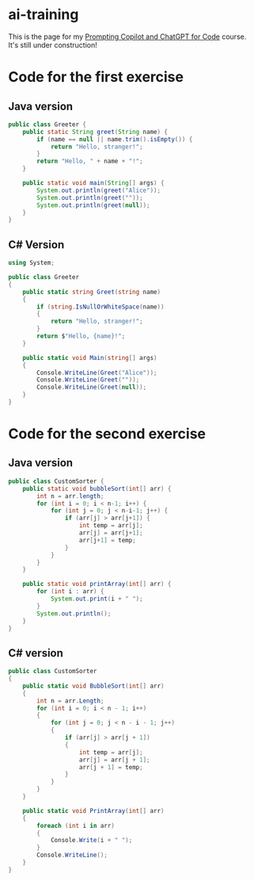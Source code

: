 # ai-training

This is the page for my [Prompting Copilot and ChatGPT for Code](https://learning.oreilly.com/live-events/prompting-copilot-and-chatgpt-for-code/0642572004454/0642572004453/) course. It's still under construction!


# Code for the first exercise

## Java version
```Java
public class Greeter {
    public static String greet(String name) {
        if (name == null || name.trim().isEmpty()) {
            return "Hello, stranger!";
        }
        return "Hello, " + name + "!";
    }

    public static void main(String[] args) {
        System.out.println(greet("Alice"));
        System.out.println(greet(""));
        System.out.println(greet(null));
    }
}
```

## C# Version
```csharp
using System;

public class Greeter
{
    public static string Greet(string name)
    {
        if (string.IsNullOrWhiteSpace(name))
        {
            return "Hello, stranger!";
        }
        return $"Hello, {name}!";
    }

    public static void Main(string[] args)
    {
        Console.WriteLine(Greet("Alice"));
        Console.WriteLine(Greet(""));
        Console.WriteLine(Greet(null));
    }
}
```

# Code for the second exercise

## Java version
```Java
public class CustomSorter {
    public static void bubbleSort(int[] arr) {
        int n = arr.length;
        for (int i = 0; i < n-1; i++) {
            for (int j = 0; j < n-i-1; j++) {
                if (arr[j] > arr[j+1]) {
                    int temp = arr[j];
                    arr[j] = arr[j+1];
                    arr[j+1] = temp;
                }
            }
        }
    }

    public static void printArray(int[] arr) {
        for (int i : arr) {
            System.out.print(i + " ");
        }
        System.out.println();
    }
}
```

## C# version

```csharp
public class CustomSorter
{
    public static void BubbleSort(int[] arr)
    {
        int n = arr.Length;
        for (int i = 0; i < n - 1; i++)
        {
            for (int j = 0; j < n - i - 1; j++)
            {
                if (arr[j] > arr[j + 1])
                {
                    int temp = arr[j];
                    arr[j] = arr[j + 1];
                    arr[j + 1] = temp;
                }
            }
        }
    }

    public static void PrintArray(int[] arr)
    {
        foreach (int i in arr)
        {
            Console.Write(i + " ");
        }
        Console.WriteLine();
    }
}
```

